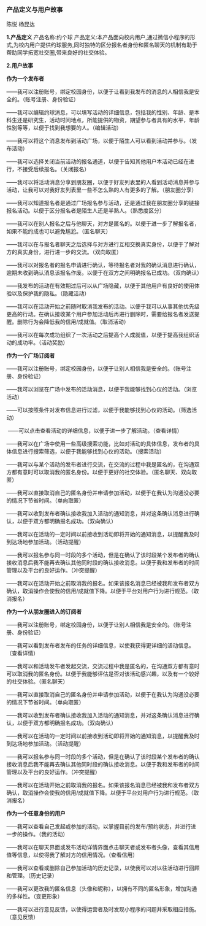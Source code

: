 ### 产品定义与用户故事

陈悦 杨昆达



**1.产品定义**
产品名称:约个球
产品定义:本产品面向校内用户,通过微信小程序的形式,为校内用户提供约球服务,同时独特的区分报名者身份和匿名聊天的机制有助于帮助同学拓宽社交圈,带来良好的社交体验。



**2.用户故事**

**作为一个发布者**

  ——我可以注册账号，绑定校园身份，以便于让看到我发布的消息的人相信我是安全的。（账号注册、身份验证）

  ——我可以编辑约球消息，可以填写活动的详细信息，包括我的性别、年龄、是本科生还是研究生，活动时间地点，所能提供的物资，期望参与者具有的水平，年龄性别等等，以便于找到我想要的人。（编辑活动）

  ——我可以将这个消息发布到活动广场，以便于陌生人可以看到活动并参与。（发布活动）

  ——我可以选择关闭当前活动的报名通道，以便于告知其他用户本活动已经在进行，不接受后续报名。（关闭报名）

​       ——我可以将活动消息分享到朋友圈，以便于好友列表里的人看到活动消息并参与活动，让我可以对我好友列表里一些不怎么熟的人有更多的了解。（朋友圈分享）

   ——我可以知道报名者是通过广场报名参与活动，还是通过我在朋友圈分享的链接报名活动。以便于区分报名者是陌生人还是半熟人。（熟悉度区分）

  ——我可以在别人报名之后与他聊天，对方是匿名的。以便于进一步了解报名者，如果不能约成也可以避免尴尬。（匿名聊天）

  ——我可以在与报名者聊天之后选择与对方进行互相交换真实身份，以便于了解对方的真实身份，进行进一步的交流。（双向取匿）

  ——我可以对报名者的报名申请进行确认，等待报名者对我的确认消息进行确认，逾期未收到确认消息该报名作废。以便于在双方之间明确报名已成功。（双向确认）

  ——我发布的活动在有效期过后可以从广场隐藏，以便于其他用户有良好的使用体验以及保护我的隐私。（隐藏活动）

  ——我可以在活动开始之前随时取消我发布的活动。以便于我可以从事其他优先级更高的行动。在确认接收某个用户参加活动后再进行删除时，需要给报名者发送提醒。删除行为会降低我的信用/成就值。（取消活动）

  ——我可以在每次成功组织了一次活动之后提高个人成就值，以便于提高我组织活动的成功率。（活动奖励）



**作为一个广场订阅者**

  ——我可以注册账号，绑定校园身份，以便于让别人相信我是安全的。（账号注册、身份验证）

  ——我可以浏览在广场中发布的活动消息，以便于我能够找到心仪的活动。（浏览活动）

​       ——可以按照条件对发布信息进行过滤，以便于我能够找到心仪的活动。（筛选活动）

​       ——可以点击查看活动的详细信息，以便于进一步了解活动。（查看详情）

  ——我可以在广场中使用一些高级搜索功能，比如对活动的具体信息，发布者的具体信息进行搜索筛选，以便于我能够找到心仪的活动。（搜索活动）

  ——我可以与某个活动的发布者进行交流，在交流的过程中我是匿名的，在沟通双方都有意时可以取消我的匿名身份。以便于更好的社交体验。（匿名聊天、双向取匿）

  ——我可以直接取消自己的匿名身份并申请参加活动，以便于在我认为沟通没必要的情况下节省时间。（单向取匿）

  ——我可以收到发布者确认接收我加入活动的通知消息，并对这条确认消息进行确认，以便于双方都明确报名成功。（双向确认）

  ——我可以在活动的一定时间以前接收到活动即将开始的通知消息，以提醒我及时到达场地参加活动。（活动提醒）

  ——我可以报名参与同一时段的多个活动，但是在确认了该时段某个发布者的确认接收消息后我不能再去确认其他同时段的确认接收消息。以便于我和发布者的时间管理以及平台的良好运作。（冲突提醒）

  ——我可以在活动开始之前取消我的报名。如果该报名消息已经被我和发布者双方确认，取消操作会使我的信用/成就值下降。以便于平台对用户行为进行规范。（取消报名）



**作为一个从朋友圈进入的订阅者**

  ——我可以注册账号，绑定校园身份，以便于让别人相信我是安全的。（账号注册、身份验证）

  ——我可以看到发布者发布的任务的详细信息，以使我获得更详细的活动信息。（查看详情）

​       ——我可以和活动发布者发起交流，交流过程中我是匿名的，在沟通双方都有意时可以取消我的匿名身份。以便于我能够评估是否对该活动感兴趣，以及有一个较好的社交体验。（匿名聊天）

  ——我可以直接取消自己的匿名身份并申请参加活动，以便于在我认为沟通没必要的情况下节省时间。（单向取匿）

  ——我可以收到发布者确认接收我加入活动的通知消息，并对这条确认消息进行确认，以便于双方都明确报名成功。（双向确认）

  ——我可以在活动的一定时间以前接收到活动即将开始的通知消息，以提醒我及时到达场地参加活动。（活动提醒）

  ——我可以报名参与同一时段的多个活动，但是在确认了该时段某个发布者的确认接收消息后我不能再去确认其他同时段的确认接收消息。以便于我和发布者的时间管理以及平台的良好运作。（冲突提醒）

  ——我可以在活动开始之前取消我的报名。如果该报名消息已经被我和发布者双方确认，取消操作会使我的信用/成就值下降。以便于平台对用户行为进行规范。（取消报名）



**作为一个任意身份的用户**

  ——我可以查看自己发起或参加的活动，以掌握目前的发布/预约状态，并进行进一步的操作。（我的活动）

  ——我可以在聊天界面或发布活动详情界面点击聊天者或发布者头像，查看其信用值等信息，以使得我了解对方的信用情况。（查看信用）

  ——我可以查看或删除自己参加活动的历史记录，以使我可以对以往活动进行回顾和管理。（历史记录）

  ——我可以更改我的匿名信息（头像和昵称），以拥有不同的匿名形象，增加沟通的多样性。（变更形象）

  ——我可以进行意见反馈，以使得运营者及时发现小程序的问题并采取相应措施。（意见反馈）
